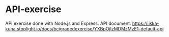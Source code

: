 # API-exercise
API exercise done with Node.js and Express.
API document: https://iikka-kuha.stoplight.io/docs/bcigradedexercise/YXBpOjIzMDMzMzE1-default-api
